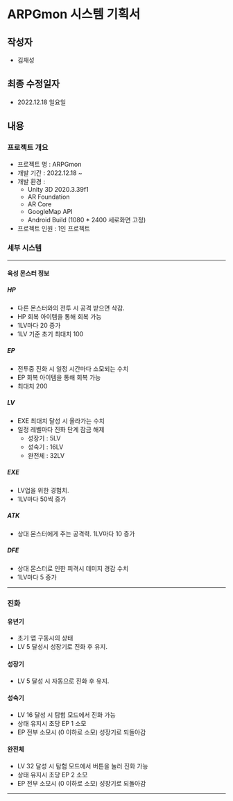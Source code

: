 # ARPGmon 시스템 기획서

## 작성자
- 김재성

## 최종 수정일자
- 2022.12.18 일요일

## 내용

### 프로젝트 개요
- 프로젝트 명 : ARPGmon
- 개발 기간 : 2022.12.18 ~
- 개발 환경 : 
  - Unity 3D 2020.3.39f1
  - AR Foundation
  - AR Core
  - GoogleMap API
  - Android Build (1080 * 2400 세로화면 고정)
- 프로젝트 인원 : 1인 프로젝트

### 세부 시스템

---

#### 육성 몬스터 정보

##### HP
- 다른 몬스터와의 전투 시 공격 받으면 삭감.
- HP 회복 아이템을 통해 회복 가능
- 1LV마다 20 증가
- 1LV 기준 초기 최대치 100

##### EP
- 전투중 진화 시 일정 시간마다 소모되는 수치
- EP 회복 아이템을 통해 회복 가능
- 최대치 200

##### LV
- EXE 최대치 달성 시 올라가는 수치
- 일정 레벨마다 진화 단계 잠금 해제
  - 성장기 : 5LV
  - 성숙기 : 16LV
  - 완전체 : 32LV

##### EXE
- LV업을 위한 경험치.
- 1LV마다 50씩 증가

##### ATK
- 상대 몬스터에게 주는 공격력. 1LV마다 10 증가

##### DFE
- 상대 몬스터로 인한 피격시 데미지 경감 수치
- 1LV마다 5 증가

---

### 진화

#### 유년기
- 초기 앱 구동시의 상태
- LV 5 달성시 성장기로 진화 후 유지.

#### 성장기
- LV 5 달성 시 자동으로 진화 후 유지.

#### 성숙기
- LV 16 달성 시 탐험 모드에서 진화 가능
- 상태 유지시 초당 EP 1 소모
- EP 전부 소모시 (0 이하로 소모) 성장기로 되돌아감

#### 완전체
- LV 32 달성 시 탐험 모드에서 버튼을 눌러 진화 가능
- 상태 유지시 초당 EP 2 소모
- EP 전부 소모시 (0 이하로 소모) 성장기로 되돌아감

---